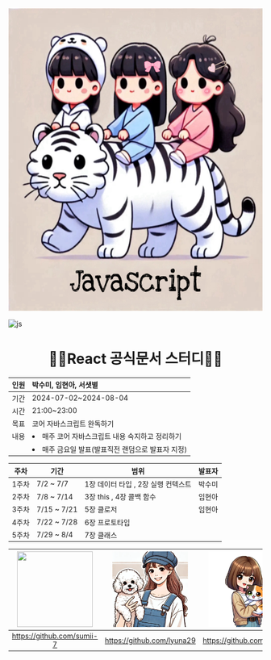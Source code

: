 <img src="photo/main.jpeg"  width="100%" height="600"/> 

![js](https://img.shields.io/badge/JavaScript-F7DF1E?style=for-the-badge&logo=JavaScript&logoColor=white)


<div align="center">
    
# 👨‍💻React 공식문서 스터디👨‍💻

</div>

<div align="center">
    
|인원 | 박수미, 임현아, 서샛별 |
| --- | :-- |
|기간 | 2024-07-02~2024-08-04|
|시간 | 21:00~23:00
|목표 | 코어 자바스크립트 완독하기|
| 내용 |<li>매주 코어 자바스크립트 내용 숙지하고 정리하기</li>
| |<li>매주 금요일 발표(발표직전 랜덤으로 발표자 지정)</li>|

| 주차 | 기간 | 범위 | 발표자 |
| --- | --- | --- | --- |
| 1주차 | 7/2 ~ 7/7 | 1장 데이터 타입 , 2장 실행 컨텍스트 | 박수미 |
| 2주차 | 7/8 ~ 7/14 | 3장 this , 4장 콜백 함수 | 임현아 |
| 3주차 | 7/15 ~ 7/21 | 5장 클로저 | 임현아 |
| 4주차 | 7/22 ~ 7/28 | 6장 프로토타입 |  |
| 5주차 | 7/29 ~ 8/4 | 7장 클래스 |  |

</div>

<div align="center">

| <img src="../photo/sumi.jpg"  width="150" height="150"/> | <img src="/photo/lyuna.jpg"  width="150" height="150"/> | <img src="/photo/sb.jpeg"  width="150" height="150"/> | 
| :---: | :---: | :---: |
|https://github.com/sumii-7|https://github.com/lyuna29|https://github.com/ssbmel|

</div>

